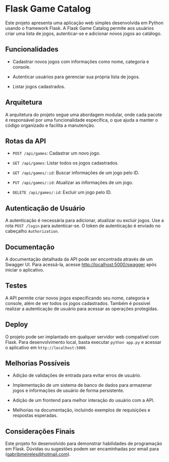 # Flask Game Catalog

Este projeto apresenta uma aplicação web simples desenvolvida em Python usando o framework Flask. A Flask Game Catalog permite aos usuários criar uma lista de jogos, autenticar-se e adicionar novos jogos ao catálogo.

## Funcionalidades

* Cadastrar novos jogos com informações como nome, categoria e console.

* Autenticar usuários para gerenciar sua própria lista de jogos.

* Listar jogos cadastrados.

## Arquitetura

A arquitetura do projeto segue uma abordagem modular, onde cada pacote é responsável por uma funcionalidade específica, o que ajuda a manter o código organizado e facilita a manutenção.

## Rotas da API

* `POST /api/games`: Cadastrar um novo jogo.

* `GET /api/games`: Listar todos os jogos cadastrados.

* `GET /api/games/:id`: Buscar informações de um jogo pelo ID.

* `PUT /api/games/:id`: Atualizar as informações de um jogo.

* `DELETE /api/games/:id`: Excluir um jogo pelo ID.

## Autenticação de Usuário

A autenticação é necessária para adicionar, atualizar ou excluir jogos. Use a rota `POST /login` para autenticar-se. O token de autenticação é enviado no cabeçalho `Authorization`.

## Documentação

A documentação detalhada da API pode ser encontrada através de um Swagger UI. Para acessá-la, acesse [http://localhost:5000/swagger](http://localhost:5000/swagger) após iniciar o aplicativo.

## Testes

A API permite criar novos jogos especificando seu nome, categoria e console, além de ver todos os jogos cadastrados. Também é possível realizar a autenticação de usuário para acessar as operações protegidas.

## Deploy

O projeto pode ser implantado em qualquer servidor web compatível com Flask. Para desenvolvimento local, basta executar `python app.py` e acessar o aplicativo em `http://localhost:5000`.

## Melhorias Possíveis

* Adição de validações de entrada para evitar erros de usuário.

* Implementação de um sistema de banco de dados para armazenar jogos e informações de usuário de forma persistente.

* Adição de um frontend para melhor interação do usuário com a API.

* Melhorias na documentação, incluindo exemplos de requisições e respostas esperadas.

## Considerações Finais

Este projeto foi desenvolvido para demonstrar habilidades de programação em Flask. Dúvidas ou sugestões podem ser encaminhadas por email para (gabribmeireles@hotmail.com).

